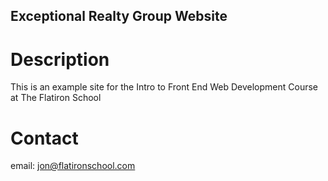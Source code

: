 Exceptional Realty Group Website
----

# Description

This is an example site for the Intro to Front End Web Development Course at The Flatiron School

# Contact

email: jon@flatironschool.com
